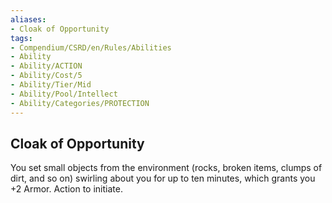 ```yaml
---
aliases:
- Cloak of Opportunity
tags:
- Compendium/CSRD/en/Rules/Abilities
- Ability
- Ability/ACTION
- Ability/Cost/5
- Ability/Tier/Mid
- Ability/Pool/Intellect
- Ability/Categories/PROTECTION
---
```


  
## Cloak of Opportunity  
You set small objects from the environment (rocks, broken items, clumps of dirt, and so on) swirling about you for up to ten minutes, which grants you +2 Armor. Action to initiate. 